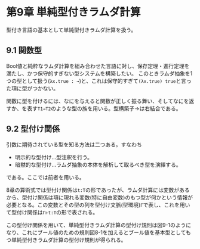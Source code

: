 # 第9章 単純型付きラムダ計算
型付き言語の基本として単純型付きラムダ計算を扱う。

## 9.1 関数型
Bool値と純粋なラムダ計算を組み合わせた言語に対し、保存定理・進行定理を満たし、かつ保守的すぎない型システムを構築したい。
このときラムダ抽象を1つの型として扱う(`λx.true : →`)と、これは保守的すぎて`(λx.true) true`と言った項に型がつかない。

関数に型を付けるには、なにを与えると関数が正しく振る舞い、そしてなにを返すか、を表す`T1→T2`のような型の族を用いる。型構築子→は右結合である。

## 9.2 型付け関係
引数に期待されている型を知る方法は二つある。すなわち

- 明示的な型付け...型注釈を行う。
- 暗黙的な型付け...ラムダ抽象の本体を解析して取るべき型を演繹する。

である。ここでは前者を用いる。

8章の算術式では型付け関係は`t:T`の形であったが、ラムダ計算には変数があるから、型付け関係は項に現れる変数(特に自由変数)のもつ型が何かという情報が必要となる。この変数とその型の列を型付け文脈(型環境)`Γ`で表し、これを用いて型付け関係は`Γ⊢t:T`の形で表される。

この型付け関係を用いて、単純型付きラムダ計算の型付け規則は図9-1のようになり、これにブール値のための規則図8-1を加えるとブール値を基本型としてもつ単純型付きラムダ計算の型付け規則が得られる。
